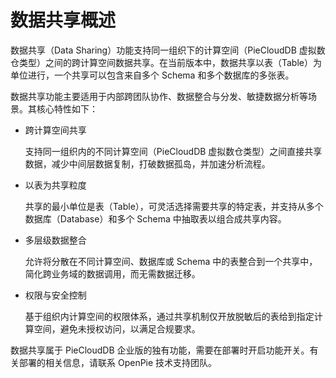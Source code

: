 # 数据共享概述

数据共享（Data Sharing）功能支持同一组织下的计算空间（PieCloudDB 虚拟数仓类型）之间的跨计算空间数据共享。在当前版本中，数据共享以表（Table）为单位进行，一个共享可以包含来自多个 Schema 和多个数据库的多张表。

数据共享功能主要适用于内部跨团队协作、数据整合与分发、敏捷数据分析等场景。其核心特性如下：

* 跨计算空间共享

  支持同一组织内的不同计算空间（PieCloudDB 虚拟数仓类型）之间直接共享数据，减少中间层数据复制，打破数据孤岛，并加速分析流程。

* 以表为共享粒度

  共享的最小单位是表（Table），可灵活选择需要共享的特定表，并支持从多个数据库（Database）和多个 Schema 中抽取表以组合成共享内容。

* 多层级数据整合

  允许将分散在不同计算空间、数据库或 Schema 中的表整合到一个共享中，简化跨业务域的数据调用，而无需数据迁移。

* 权限与安全控制

  基于组织内计算空间的权限体系，通过共享机制仅开放脱敏后的表给到指定计算空间，避免未授权访问，以满足合规要求。

<note type="tip">
  <p>数据共享属于 PieCloudDB 企业版的独有功能，需要在部署时开启功能开关。有关部署的相关信息，请联系 OpenPie 技术支持团队。</p>   
</note>

